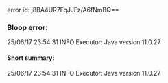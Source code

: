 error id: j8BA4UR7FqJJFz/A6fNmBQ==
### Bloop error:

25/06/17 23:54:31 INFO Executor: Java version 11.0.27
#### Short summary: 

25/06/17 23:54:31 INFO Executor: Java version 11.0.27